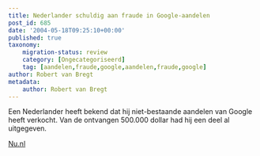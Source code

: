 ```yaml
---
title: Nederlander schuldig aan fraude in Google-aandelen
post_id: 685
date: '2004-05-18T09:25:10+00:00'
published: true
taxonomy:
    migration-status: review
    category: [Ongecategoriseerd]
    tag: [aandelen,fraude,google,aandelen,fraude,google]
author: Robert van Bregt
metadata:
    author: Robert van Bregt
---
```

Een Nederlander heeft bekend dat hij niet-bestaande aandelen van Google heeft verkocht. Van de ontvangen 500.000 dollar had hij een deel al uitgegeven.

[Nu.nl](http://nu.nl/news.jsp?n=325279&c=50)